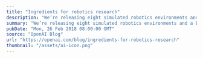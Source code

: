 ```yaml
---
title: "Ingredients for robotics research"
description: "We’re releasing eight simulated robotics environments and a Baselines implementation of Hindsight Experience Replay, all developed for our research over the past year. We’ve used these environments to train models which work on physical robots. We’re also releasing a set of requests for robotics research."
summary: "We’re releasing eight simulated robotics environments and a Baselines implementation of Hindsight Experience Replay, all developed for our research over the past year. We’ve used these environments to train models which work on physical robots. We’re also releasing a set of requests for robotics research."
pubDate: "Mon, 26 Feb 2018 08:00:00 GMT"
source: "OpenAI Blog"
url: "https://openai.com/blog/ingredients-for-robotics-research"
thumbnail: "/assets/ai-icon.png"
---
```


